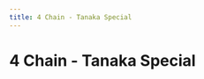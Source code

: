 ```yaml
---
title: 4 Chain - Tanaka Special
---
```

# 4 Chain - Tanaka Special
<ClientOnly>
<AssetLoader :reloadOnce="true" />
<GameSlides :jsonFileToLoad="'tailing/4chain_tanakaspecial_nov2.json'" :useRandomSeed="false" :useManualData="false" :replay="true"></GameSlides>

</ClientOnly>
